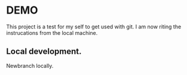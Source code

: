 # DEMO

This project is a test for my self to get used with git.
I am now riting the instrucations from the local machine. 

## Local development. 
Newbranch locally.  

